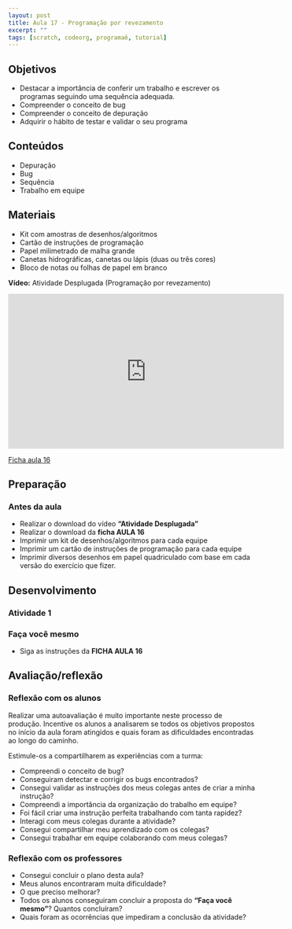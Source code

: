 ```yaml
---
layout: post
title: Aula 17 - Programação por revezamento
excerpt: ""
tags: [scratch, codeorg, programaê, tutorial]
---
```


## Objetivos

 - Destacar a importância de conferir um trabalho e escrever os programas seguindo uma sequência adequada.
 - Compreender o conceito de bug
 - Compreender o conceito de depuração
 - Adquirir o hábito de testar e validar o seu programa

## Conteúdos

 - Depuração
 - Bug
 - Sequência
 - Trabalho em equipe

## Materiais

 - Kit com amostras de desenhos/algoritmos
 - Cartão de instruções de programação
 - Papel milimetrado de malha grande
 - Canetas hidrográficas, canetas ou lápis (duas ou três cores)
 - Bloco de notas ou folhas de papel em branco

**Vídeo:**
Atividade Desplugada (Programação por revezamento)

<iframe width="560" height="315" src="https://www.youtube.com/embed/FFpvtooUrzg" frameborder="0" allowfullscreen></iframe>

[Ficha aula 16](/blocos/pdf/Ficha%2016-Programacaorevezamento.pdf)

## Preparação

### Antes da aula

 - Realizar o download do vídeo **“Atividade Desplugada”**
 - Realizar o download da **ficha AULA 16**
 - Imprimir um kit de desenhos/algoritmos para cada equipe
 - Imprimir um cartão de instruções de programação para cada equipe
 - Imprimir diversos desenhos em papel quadriculado com base em cada versão do exercício que fizer.

## Desenvolvimento

### Atividade 1

### Faça você mesmo

 - Siga as instruções da **FICHA AULA 16**


## Avaliação/reflexão

### Reflexão com os alunos

Realizar uma autoavaliação é muito importante neste processo de produção. Incentive os alunos a analisarem se todos os objetivos propostos no início da aula foram atingidos e quais foram as dificuldades encontradas ao longo do caminho.

Estimule-os a compartilharem as experiências com a turma:

 - Compreendi o conceito de bug?
 - Conseguiram detectar e corrigir os bugs encontrados?
 - Consegui validar as instruções dos meus colegas antes de criar a minha instrução?
 - Compreendi a importância da organização do trabalho em equipe?
 - Foi fácil criar uma instrução perfeita trabalhando com tanta rapidez?
 - Interagi com meus colegas durante a atividade?
 - Consegui compartilhar meu aprendizado com os colegas?
 - Consegui trabalhar em equipe colaborando com meus colegas?


### Reflexão com os professores

 - Consegui concluir o plano desta aula?
 - Meus alunos encontraram muita dificuldade?
 - O que preciso melhorar?
 - Todos os alunos conseguiram concluir a proposta do **“Faça você mesmo”**? Quantos concluíram?
 - Quais foram as ocorrências que impediram a conclusão da atividade?
